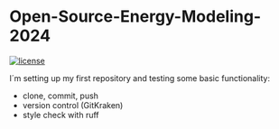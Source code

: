 # Open-Source-Energy-Modeling-2024

[![license](https://img.shields.io/badge/license-Apache%202.0-black)](https://github.com/ReginaTUWien/Open-Source-Energy-Modeling-2024/blob/main/LICENSE)

I´m setting up my first repository and testing some basic functionality:
- clone, commit, push
- version control (GitKraken)
- style check with ruff
